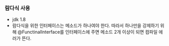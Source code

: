 ### 람다식 사용
- jdk 1.8
- 람다식을 위한 인터페이스는 메소드가 하나여야 한다. 따라서 하나만을 강제하기 위해 @FunctinalInterface를 인터페이스에 주면 메소드 2개 이상이 되면 컴파일 에러가 뜬다. 